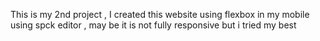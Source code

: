 This is my 2nd project , I created this website using flexbox in my mobile using spck editor , may be it is not fully responsive but i tried my best
